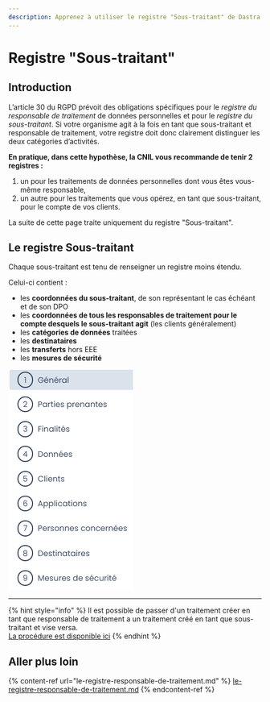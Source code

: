 ```yaml
---
description: Apprenez à utiliser le registre "Sous-traitant" de Dastra.
---
```


# Registre "Sous-traitant"

## Introduction

L’article 30 du RGPD prévoit des obligations spécifiques pour le _registre du responsable de traitement_ de données personnelles et pour le _registre du sous-traitant_. Si votre organisme agit à la fois en tant que sous-traitant et responsable de traitement, votre registre doit donc clairement distinguer les deux catégories d’activités.

**En pratique, dans cette hypothèse, la CNIL vous recommande de tenir 2 registres :**

1. un pour les traitements de données personnelles dont vous êtes vous-même responsable,
2. un autre pour les traitements que vous opérez, en tant que sous-traitant, pour le compte de vos clients.

La suite de cette page traite uniquement du registre "Sous-traitant".

## Le registre Sous-traitant

Chaque sous-traitant est tenu de renseigner un registre moins étendu.&#x20;

Celui-ci contient :&#x20;

* les **coordonnées du sous-traitant**, de son représentant le cas échéant et de son DPO&#x20;
* les **coordonnées de tous les responsables de traitement pour le compte desquels le sous-traitant agit** (les clients généralement)
* les **catégories de données** traitées
* les **destinataires**&#x20;
* les **transferts** hors EEE
* les **mesures de sécurité**



![Les différentes sections d'un traitement "sous-traitant" dans Dastra](<../../.gitbook/assets/image (195).png>)

***

{% hint style="info" %}
Il est possible de passer d'un traitement créer en tant que responsable de traitement a un traitement créé en tant que sous-traitant et vise versa.\
[La procédure est disponible ici](https://doc.dastra.eu/features/editer-le-registre/questions-frequentes#comment-changer-de-type-de-traitement-passer-dun-traitement-creer-en-tant-que-responsable-de-traitem)
{% endhint %}

## Aller plus loin

{% content-ref url="le-registre-responsable-de-traitement.md" %}
[le-registre-responsable-de-traitement.md](le-registre-responsable-de-traitement.md)
{% endcontent-ref %}
